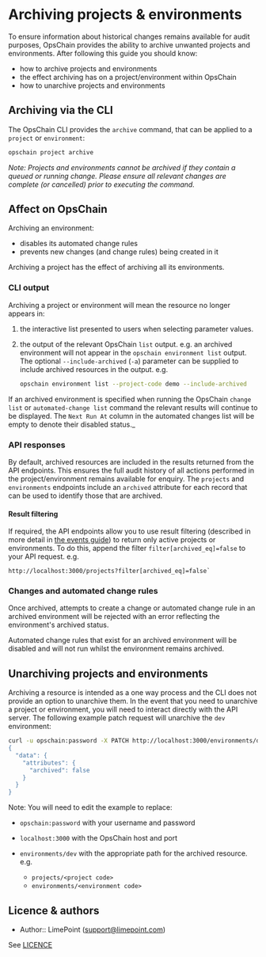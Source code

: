 # Archiving projects & environments

To ensure information about historical changes remains available for audit purposes, OpsChain provides the ability to archive unwanted projects and environments. After following this guide you should know:

- how to archive projects and environments
- the effect archiving has on a project/environment within OpsChain
- how to unarchive projects and environments

## Archiving via the CLI

The OpsChain CLI provides the `archive` command, that can be applied to a `project` or `environment`:

```bash
opschain project archive
```

_Note: Projects and environments cannot be archived if they contain a queued or running change. Please ensure all relevant changes are complete (or cancelled) prior to executing the command._

## Affect on OpsChain

Archiving an environment:

- disables its automated change rules
- prevents new changes (and change rules) being created in it

Archiving a project has the effect of archiving all its environments.

### CLI output

Archiving a project or environment will mean the resource no longer appears in:

1. the interactive list presented to users when selecting parameter values.
2. the output of the relevant OpsChain `list` output. e.g. an archived environment will not appear in the `opschain environment list` output. The optional `--include-archived` (`-a`) parameter can be supplied to include archived resources in the output. e.g.

    ```bash
    opschain environment list --project-code demo --include-archived
    ```

If an archived environment is specified when running the OpsChain `change list` or `automated-change list` command the relevant results will continue to be displayed. The `Next Run At` column in the automated changes list will be empty to denote their disabled status._

### API responses

By default, archived resources are included in the results returned from the API endpoints. This ensures the full audit history of all actions performed in the project/environment remains available for enquiry. The `projects` and `environments` endpoints include an `archived` attribute for each record that can be used to identify those that are archived.

#### Result filtering

If required, the API endpoints allow you to use result filtering (described in more detail in [the events guide](events.md#filtering-events)) to return only active projects or environments. To do this, append the filter `filter[archived_eq]=false` to your API request. e.g.

```text
http://localhost:3000/projects?filter[archived_eq]=false`
```

### Changes and automated change rules

Once archived, attempts to create a change or automated change rule in an archived environment will be rejected with an error reflecting the environment's archived status.

Automated change rules that exist for an archived environment will be disabled and will not run whilst the environment remains archived.

## Unarchiving projects and environments

Archiving a resource is intended as a one way process and the CLI does not provide an option to unarchive them. In the event that you need to unarchive a project or environment, you will need to interact directly with the API server. The following example patch request will unarchive the `dev` environment:

```bash
curl -u opschain:password -X PATCH http://localhost:3000/environments/dev -H "Accept: application/vnd.api+json" -H "Content-Type: application/vnd.api+json" --data-binary @- <<DATA
{
  "data": {
    "attributes": {
      "archived": false
    }
  }
}
```

Note: You will need to edit the example to replace:

- `opschain:password` with your username and password
- `localhost:3000` with the OpsChain host and port
- `environments/dev` with the appropriate path for the archived resource. e.g.

  - `projects/<project code>`
  - `environments/<environment code>`

## Licence & authors

- Author:: LimePoint (support@limepoint.com)

See [LICENCE](/LICENCE.md)
